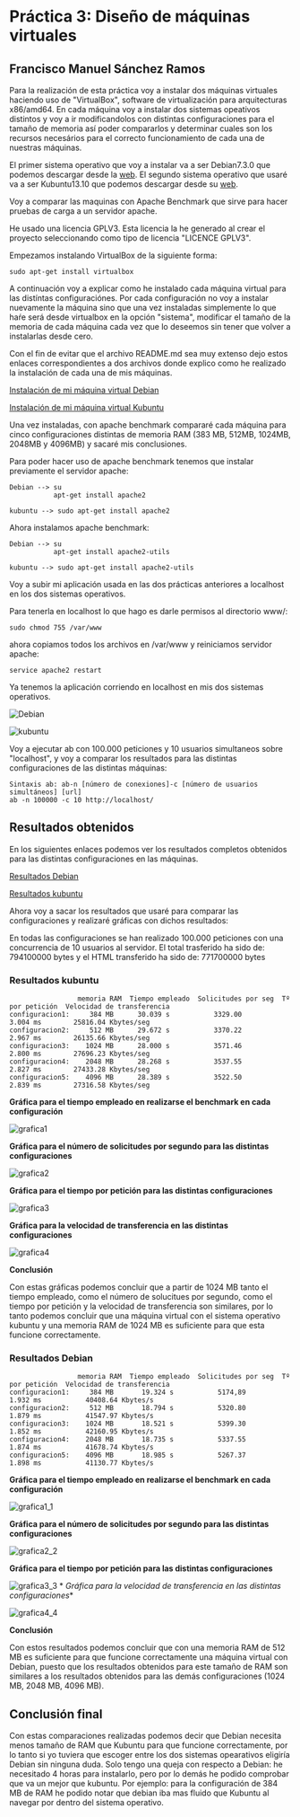 # Práctica 3: Diseño de máquinas virtuales

## Francisco Manuel Sánchez Ramos

Para la realización de esta práctica voy a instalar dos máquinas virtuales haciendo uso de "VirtualBox", software de virtualización para arquitecturas x86/amd64. En cada máquina voy a instalar dos sistemas opeativos distintos y voy a ir modificandolos con distintas configuraciones para el tamaño de memoria así poder compararlos y determinar cuales son los recursos necesários para el correcto funcionamiento de cada una de nuestras máquinas.

El primer sistema operativo que voy a instalar va a ser Debian7.3.0 que podemos descargar desde la [web](http://www.debian.org/index.es.html). El segundo sistema operativo que usaré va a ser Kubuntu13.10 que podemos descargar desde su [web](http://www.kubuntu.org/getkubuntu).

Voy a comparar las maquinas con Apache Benchmark que sirve para hacer pruebas de carga a un servidor apache.

He usado una licencia GPLV3. Esta licencia la he generado al crear el proyecto seleccionando como tipo de licencia "LICENCE GPLV3".

Empezamos instalando VirtualBox de la siguiente forma:

    sudo apt-get install virtualbox

A continuación voy a explicar como he instalado cada máquina virtual para las distíntas configuraciónes. Por cada configuración no voy a instalar nuevamente la máquina sino que una vez instaladas simplemente lo que haŕe será desde virtualbox en la opción "sistema", modificar el tamaño de la memoria de cada máquina cada vez que lo deseemos sin tener que volver a instalarlas desde cero.

Con el fin de evitar que el archivo README.md sea muy extenso dejo estos enlaces correspondientes a dos archivos donde explico como he realizado la instalación de cada una de mis máquinas.

[Instalación de mi máquina virtual Debian](https://github.com/franciscomanuel/Practica3/blob/master/CreacionMaquinaVirtualDebian.md)

[Instalación de mi máquina virtual Kubuntu](https://github.com/franciscomanuel/Practica3/blob/master/CreacionMaquinaVirtualKubuntu.md)

Una vez instaladas, con apache benchmark compararé cada máquina para cinco configuraciones distintas de memoria RAM (383 MB, 512MB, 1024MB, 2048MB y 4096MB) y sacaré mis conclusiones. 

Para poder hacer uso de apache benchmark tenemos que instalar previamente el servidor apache:

    Debian --> su
               apt-get install apache2
         
    kubuntu --> sudo apt-get install apache2
    
Ahora instalamos apache benchmark:

    Debian --> su
               apt-get install apache2-utils
           
    kubuntu --> sudo apt-get install apache2-utils
    
Voy a subir mi aplicación usada en las dos prácticas anteriores a localhost en los dos sistemas operativos.
    
Para tenerla en localhost lo que hago es darle permisos al directorio www/:

    sudo chmod 755 /var/www
    
ahora copiamos todos los archivos en /var/www y reiniciamos servidor apache:

    service apache2 restart
    
Ya tenemos la aplicación corriendo en localhost en mis dos sistemas operativos.

![Debian](https://dl.dropbox.com/s/1l04epodzvlg3zc/debianlocalhost.png)

![kubuntu](https://dl.dropbox.com/s/tsuw1wiaxr17yys/localhostk.png)

Voy a ejecutar ab con 100.000 peticiones y 10 usuarios simultaneos sobre "localhost", y voy a comparar los resultados para las distintas configuraciones de las distintas máquinas:

    Sintaxis ab: ab-n [número de conexiones]-c [número de usuarios simultáneos] [url]
    ab -n 100000 -c 10 http://localhost/
    
## Resultados obtenidos

En los siguientes enlaces podemos ver los resultados completos obtenidos para las distintas configuraciones en las máquinas.

[Resultados Debian](https://github.com/franciscomanuel/Practica3/blob/master/ResultadosDebian.md)

[Resultados kubuntu](https://github.com/franciscomanuel/Practica3/blob/master/ResultadosKubuntu.md)

Ahora voy a sacar los resultados que usaré para comparar las configuraciones y realizaré gráficas con dichos resultados:

En todas las configuraciones se han realizado 100.000 peticiones con una concurrencia de 10 usuarios al servidor. El total trasferido ha sido de: 794100000 bytes y el HTML transferido ha sido de: 771700000 bytes


### Resultados kubuntu

                     memoria RAM  Tiempo empleado  Solicitudes por seg  Tº por petición  Velocidad de transferencia
    configuracion1:     384 MB      30.039 s           3329.00            3.004 ms        25816.04 Kbytes/seg
    configuracion2:     512 MB      29.672 s           3370.22            2.967 ms        26135.66 Kbytes/seg
    configuracion3:    1024 MB      28.000 s           3571.46            2.800 ms        27696.23 Kbytes/seg
    configuracion4:    2048 MB      28.268 s           3537.55            2.827 ms        27433.28 Kbytes/seg
    configuracion5:    4096 MB      28.389 s           3522.50            2.839 ms        27316.58 Kbytes/seg

**Gráfica para el tiempo empleado en realizarse el benchmark en cada configuración**

![grafica1](https://dl.dropbox.com/s/pgzy14pgbzr8mqz/grafica1.png)

**Gráfica para el número de solicitudes por segundo para las distintas configuraciones**

![grafica2](https://dl.dropbox.com/s/o6ul0suoq1cm5rs/grafica2.png)

**Gráfica para el tiempo por petición para las distintas configuraciones**

![grafica3](https://dl.dropbox.com/s/y3u5q5yc23tdfrl/grafica3.png)

**Gráfica para la velocidad de transferencia en las distintas configuraciones**

![grafica4](https://dl.dropbox.com/s/dz4vkza8iufb7mg/grafica4.png)

**Conclusión**

Con estas gráficas podemos concluir que a partir de 1024 MB tanto el tiempo empleado, como el número de solucitues por segundo, como el tiempo por petición y la velocidad de transferencia son similares, por lo tanto podemos concluir que una máquina virtual con el sistema operativo kubuntu y una memoria RAM de 1024 MB es suficiente para que esta funcione correctamente.

### Resultados Debian

                     memoria RAM  Tiempo empleado  Solicitudes por seg  Tº por petición  Velocidad de transferencia
    configuracion1:     384 MB       19.324 s           5174,89            1.932 ms           40408.64 Kbytes/s
    configuracion2:     512 MB       18.794 s           5320.80            1.879 ms           41547.97 Kbytes/s  
    configuracion3:    1024 MB       18.521 s           5399.30            1.852 ms           42160.95 Kbytes/s
    configuracion4:    2048 MB       18.735 s           5337.55            1.874 ms           41678.74 Kbytes/s
    configuracion5:    4096 MB       18.985 s           5267.37            1.898 ms           41130.77 Kbytes/s
    
**Gráfica para el tiempo empleado en realizarse el benchmark en cada configuración**

![grafica1_1](https://dl.dropbox.com/s/wnik24m5ihog47n/graficad_1.png)

**Gráfica para el número de solicitudes por segundo para las distintas configuraciones**

![grafica2_2](https://dl.dropbox.com/s/tx9xgb5swusyozj/graficad_2.png)

**Gráfica para el tiempo por petición para las distintas configuraciones**

![grafica3_3](https://dl.dropbox.com/s/qibdr3ycpcjdar7/graficad_3.png)
*
*Gráfica para la velocidad de transferencia en las distintas configuraciones**

![grafica4_4](https://dl.dropbox.com/s/igca83033ukdkju/graficad_4.png)

**Conclusión**

Con estos resultados podemos concluir que con una memoria RAM de 512 MB es suficiente para que funcione correctamente una máquina virtual con Debian, puesto que los resultados obtenidos para este tamaño de RAM son similares a los resultados obtenidos para las demás configuraciones (1024 MB, 2048 MB, 4096 MB).

## Conclusión final

Con estas comparaciones realizadas podemos decir que Debian necesita menos tamaño de RAM que Kubuntu para que funcione correctamente, por lo tanto si yo tuviera que escoger entre los dos sistemas opearativos eligiría Debian sin ninguna duda. Solo tengo una queja con respecto a Debian: he necesitado 4 horas para instalarlo, pero por lo demás he podido comprobar que va un mejor que kubuntu. Por ejemplo: para la configuración de 384 MB de RAM he podido notar que debian iba mas fluido que Kubuntu al navegar por dentro del sistema operativo.





    

    









